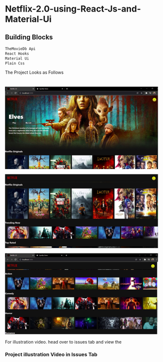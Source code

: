 # Netflix-2.0-using-React-Js-and-Material-Ui

## Building Blocks
  
    TheMovieDb Api
    React Hooks
    Material Ui
    Plain Css
The Project Looks as Follows
# 

![First Image](./demonstration/one.JPG) 

![Second Image](./demonstration/two.JPG) 

![Third Image](./demonstration/three.JPG) 

For illustration video. head over to issues tab and view the 
### Project illustration Video in Issues Tab


